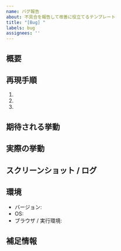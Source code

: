 ```yaml
---
name: バグ報告
about: 不具合を報告して改善に役立てるテンプレート
title: "[Bug] "
labels: bug
assignees: ''
---
```


## 概要

## 再現手順
1. 
2. 
3. 

## 期待される挙動

## 実際の挙動

## スクリーンショット / ログ

## 環境
- バージョン:
- OS:
- ブラウザ / 実行環境:

## 補足情報
